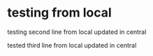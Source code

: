 # testing from local


testing second line from local updated in central

tested third line from local updated in central
